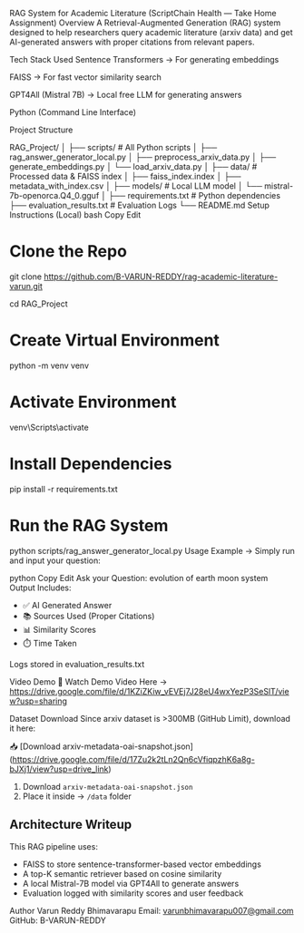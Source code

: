 RAG System for Academic Literature (ScriptChain Health — Take Home Assignment)
Overview
A Retrieval-Augmented Generation (RAG) system designed to help researchers query academic literature (arxiv data) and get AI-generated answers with proper citations from relevant papers.

Tech Stack Used
Sentence Transformers → For generating embeddings

FAISS → For fast vector similarity search

GPT4All (Mistral 7B) → Local free LLM for generating answers

Python (Command Line Interface)

Project Structure

RAG_Project/
│
├── scripts/                        # All Python scripts
│   ├── rag_answer_generator_local.py
│   ├── preprocess_arxiv_data.py
│   ├── generate_embeddings.py
│   └── load_arxiv_data.py
│
├── data/                           # Processed data & FAISS index
│   ├── faiss_index.index
│   ├── metadata_with_index.csv
│
├── models/                         # Local LLM model
│   └── mistral-7b-openorca.Q4_0.gguf
│
├── requirements.txt                # Python dependencies
├── evaluation_results.txt          # Evaluation Logs
└── README.md
Setup Instructions (Local)
bash
Copy
Edit
# Clone the Repo
git clone https://github.com/B-VARUN-REDDY/rag-academic-literature-varun.git

cd RAG_Project

# Create Virtual Environment
python -m venv venv

# Activate Environment
venv\Scripts\activate

# Install Dependencies
pip install -r requirements.txt

# Run the RAG System
python scripts/rag_answer_generator_local.py
Usage Example
→ Simply run and input your question:

python
Copy
Edit
Ask your Question: evolution of earth moon system
Output Includes:
- ✅ AI Generated Answer  
- 📚 Sources Used (Proper Citations)  
- 📊 Similarity Scores  
- ⏱️ Time Taken  

Logs stored in evaluation_results.txt

Video Demo
🎥 Watch Demo Video Here → https://drive.google.com/file/d/1KZiZKiw_vEVEj7J28eU4wxYezP3SeSlT/view?usp=sharing

Dataset Download
Since arxiv dataset is >300MB (GitHub Limit), download it here:

📥 [Download arxiv-metadata-oai-snapshot.json] (https://drive.google.com/file/d/17Zu2k2tLn2Qn6cVfiqpzhK6a8g-bJXj1/view?usp=drive_link)

1. Download `arxiv-metadata-oai-snapshot.json`  
2. Place it inside → `/data` folder

## Architecture Writeup
This RAG pipeline uses:
- FAISS to store sentence-transformer-based vector embeddings
- A top-K semantic retriever based on cosine similarity
- A local Mistral-7B model via GPT4All to generate answers
- Evaluation logged with similarity scores and user feedback


Author
Varun Reddy Bhimavarapu
Email: varunbhimavarapu007@gmail.com
GitHub: B-VARUN-REDDY